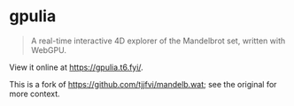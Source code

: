 # gpulia

> A real-time interactive 4D explorer of the Mandelbrot set, written with WebGPU.

View it online at https://gpulia.t6.fyi/.

This is a fork of https://github.com/tjjfvi/mandelb.wat; see the original for more context.
